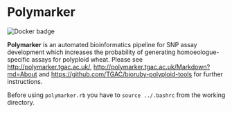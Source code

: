 # Polymarker

![Docker badge](https://img.shields.io/badge/ImageInfo-_923.8_MB/9_Layers_-blue.svg?style=flat-square)

**Polymarker** is an automated bioinformatics pipeline for SNP assay development which increases the probability of generating homoeologue-specific assays for polyploid wheat.
Please see http://polymarker.tgac.ac.uk/, http://polymarker.tgac.ac.uk/Markdown?md=About and https://github.com/TGAC/bioruby-polyploid-tools for further instructions.

Before using ```polymarker.rb``` you have to ```source ../.bashrc``` from the working directory.


